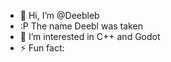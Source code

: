 - 👋 Hi, I’m @Deebleb
- :P The name Deebl was taken
- 👀 I’m interested in C++ and Godot
- ⚡ Fun fact: 

<!---
Deebleb/Deebleb is a ✨ special ✨ repository because its `README.md` (this file) appears on your GitHub profile.
You can click the Preview link to take a look at your changes.
--->
